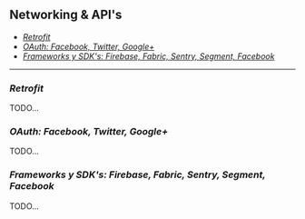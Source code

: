 ## Networking & API's

- [*Retrofit*](#retrofit)
- [*OAuth: Facebook, Twitter, Google+*](#oauth-facebook-twitter-google)
- [*Frameworks y SDK's: Firebase, Fabric, Sentry, Segment, Facebook*](#frameworks-y-sdks-firebase-fabric-sentry-segment-facebook)

---

### *Retrofit*
TODO...

### *OAuth: Facebook, Twitter, Google+*
TODO...

### *Frameworks y SDK's: Firebase, Fabric, Sentry, Segment, Facebook*
TODO...
